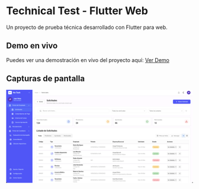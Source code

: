 # Technical Test - Flutter Web

Un proyecto de prueba técnica desarrollado con Flutter para web.

## Demo en vivo

Puedes ver una demostración en vivo del proyecto aquí:
[Ver Demo](https://coboy16.github.io/technical-test/)

## Capturas de pantalla

![Captura de pantalla de la aplicación](/assets/screenshot.png)
